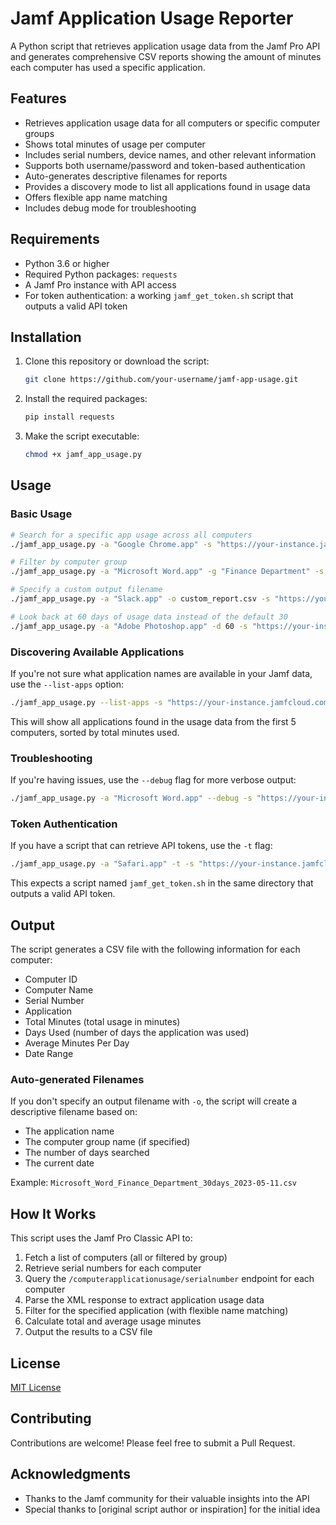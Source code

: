 # Jamf Application Usage Reporter

A Python script that retrieves application usage data from the Jamf Pro API and generates comprehensive CSV reports showing the amount of minutes each computer has used a specific application.

## Features

- Retrieves application usage data for all computers or specific computer groups
- Shows total minutes of usage per computer
- Includes serial numbers, device names, and other relevant information
- Supports both username/password and token-based authentication
- Auto-generates descriptive filenames for reports
- Provides a discovery mode to list all applications found in usage data
- Offers flexible app name matching
- Includes debug mode for troubleshooting

## Requirements

- Python 3.6 or higher
- Required Python packages: `requests`
- A Jamf Pro instance with API access
- For token authentication: a working `jamf_get_token.sh` script that outputs a valid API token

## Installation

1. Clone this repository or download the script:
   ```bash
   git clone https://github.com/your-username/jamf-app-usage.git
   ```

2. Install the required packages:
   ```bash
   pip install requests
   ```

3. Make the script executable:
   ```bash
   chmod +x jamf_app_usage.py
   ```

## Usage

### Basic Usage

```bash
# Search for a specific app usage across all computers
./jamf_app_usage.py -a "Google Chrome.app" -s "https://your-instance.jamfcloud.com" -u username -p password

# Filter by computer group
./jamf_app_usage.py -a "Microsoft Word.app" -g "Finance Department" -s "https://your-instance.jamfcloud.com" -u username -p password

# Specify a custom output filename
./jamf_app_usage.py -a "Slack.app" -o custom_report.csv -s "https://your-instance.jamfcloud.com" -u username -p password

# Look back at 60 days of usage data instead of the default 30
./jamf_app_usage.py -a "Adobe Photoshop.app" -d 60 -s "https://your-instance.jamfcloud.com" -u username -p password
```

### Discovering Available Applications

If you're not sure what application names are available in your Jamf data, use the `--list-apps` option:

```bash
./jamf_app_usage.py --list-apps -s "https://your-instance.jamfcloud.com" -u username -p password
```

This will show all applications found in the usage data from the first 5 computers, sorted by total minutes used.

### Troubleshooting

If you're having issues, use the `--debug` flag for more verbose output:

```bash
./jamf_app_usage.py -a "Microsoft Word.app" --debug -s "https://your-instance.jamfcloud.com" -u username -p password
```

### Token Authentication

If you have a script that can retrieve API tokens, use the `-t` flag:

```bash
./jamf_app_usage.py -a "Safari.app" -t -s "https://your-instance.jamfcloud.com"
```

This expects a script named `jamf_get_token.sh` in the same directory that outputs a valid API token.

## Output

The script generates a CSV file with the following information for each computer:
- Computer ID
- Computer Name
- Serial Number
- Application
- Total Minutes (total usage in minutes)
- Days Used (number of days the application was used)
- Average Minutes Per Day
- Date Range

### Auto-generated Filenames

If you don't specify an output filename with `-o`, the script will create a descriptive filename based on:
- The application name
- The computer group name (if specified)
- The number of days searched
- The current date

Example: `Microsoft_Word_Finance_Department_30days_2023-05-11.csv`

## How It Works

This script uses the Jamf Pro Classic API to:
1. Fetch a list of computers (all or filtered by group)
2. Retrieve serial numbers for each computer
3. Query the `/computerapplicationusage/serialnumber` endpoint for each computer
4. Parse the XML response to extract application usage data
5. Filter for the specified application (with flexible name matching)
6. Calculate total and average usage minutes
7. Output the results to a CSV file

## License

[MIT License](LICENSE)

## Contributing

Contributions are welcome! Please feel free to submit a Pull Request.

## Acknowledgments

- Thanks to the Jamf community for their valuable insights into the API
- Special thanks to [original script author or inspiration] for the initial idea
